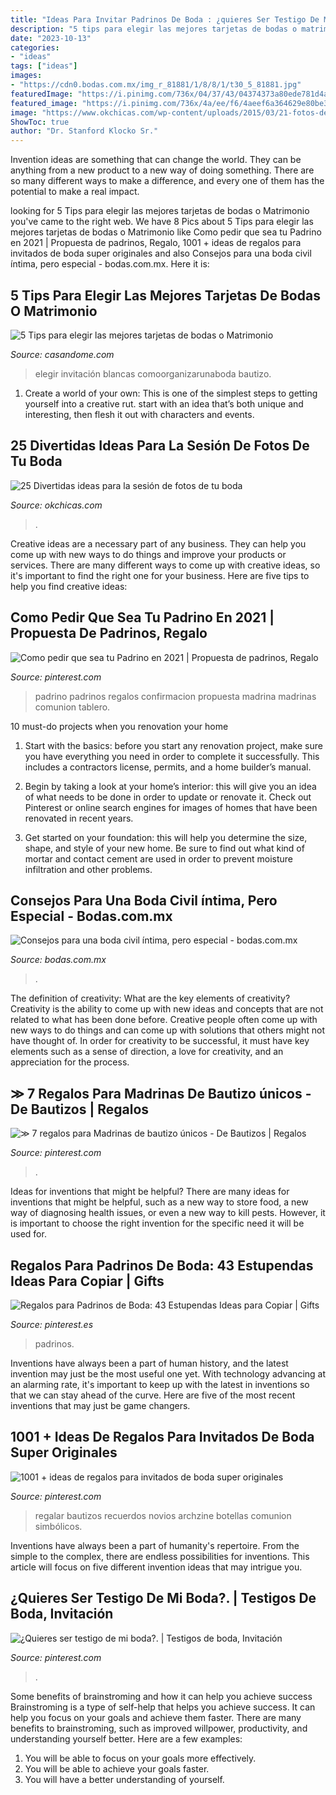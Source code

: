 ```yaml
---
title: "Ideas Para Invitar Padrinos De Boda : ¿quieres Ser Testigo De Mi Boda?."
description: "5 tips para elegir las mejores tarjetas de bodas o matrimonio"
date: "2023-10-13"
categories:
- "ideas"
tags: ["ideas"]
images:
- "https://cdn0.bodas.com.mx/img_r_81881/1/8/8/1/t30_5_81881.jpg"
featuredImage: "https://i.pinimg.com/736x/04/37/43/04374373a80ede781d4a49a3f10b32f5--wedding-motifs-manzanita.jpg"
featured_image: "https://i.pinimg.com/736x/4a/ee/f6/4aeef6a364629e80be319c1fc74198b3.jpg"
image: "https://www.okchicas.com/wp-content/uploads/2015/03/21-fotos-de-boda-originales-y-divertidas-110.jpg"
ShowToc: true
author: "Dr. Stanford Klocko Sr."
---
```



Invention ideas are something that can change the world. They can be anything from a new product to a new way of doing something. There are so many different ways to make a difference, and every one of them has the potential to make a real impact.

	

		
looking for 5 Tips para elegir las mejores tarjetas de bodas o Matrimonio you've came to the right web. We have 8 Pics about 5 Tips para elegir las mejores tarjetas de bodas o Matrimonio like Como pedir que sea tu Padrino en 2021 | Propuesta de padrinos, Regalo, 1001 + ideas de regalos para invitados de boda super originales and also Consejos para una boda civil íntima, pero especial - bodas.com.mx. Here it is:
		
    
## 5 Tips Para Elegir Las Mejores Tarjetas De Bodas O Matrimonio

<img loading=lazy src="http://casandome.com/wp-content/uploads/2014/06/tarjetas-de-matrimonio.jpg" onerror="this.onerror=null;this.src='https://tse3.mm.bing.net/th?id=OIP.dJospdW-dgPSmr2JB2tIGAHaFl&amp;pid=15.1';" alt="5 Tips para elegir las mejores tarjetas de bodas o Matrimonio">

_Source: casandome.com_

>elegir invitación blancas comoorganizarunaboda bautizo. 

	

1. Create a world of your own: This is one of the simplest steps to getting yourself into a creative rut. start with an idea that’s both unique and interesting, then flesh it out with characters and events.

    
## 25 Divertidas Ideas Para La Sesión De Fotos De Tu Boda

<img loading=lazy src="https://www.okchicas.com/wp-content/uploads/2015/03/21-fotos-de-boda-originales-y-divertidas-110.jpg" onerror="this.onerror=null;this.src='https://tse1.mm.bing.net/th?id=OIP.as3mBO8tWiXBHjbPAUMbWgHaFj&amp;pid=15.1';" alt="25 Divertidas ideas para la sesión de fotos de tu boda">

_Source: okchicas.com_

>. 

	

Creative ideas are a necessary part of any business. They can help you come up with new ways to do things and improve your products or services. There are many different ways to come up with creative ideas, so it's important to find the right one for your business. Here are five tips to help you find creative ideas: 

    
## Como Pedir Que Sea Tu Padrino En 2021 | Propuesta De Padrinos, Regalo

<img loading=lazy src="https://i.pinimg.com/originals/5e/28/76/5e28761a2035a8c7ddbd2c5e74b5bee8.jpg" onerror="this.onerror=null;this.src='https://tse3.mm.bing.net/th?id=OIP.t5FAmPU7HNjOoVzxBEckBAHaNL&amp;pid=15.1';" alt="Como pedir que sea tu Padrino en 2021 | Propuesta de padrinos, Regalo">

_Source: pinterest.com_

>padrino padrinos regalos confirmacion propuesta madrina madrinas comunion tablero. 

	

10 must-do projects when you renovation your home
1. Start with the basics: before you start any renovation project, make sure you have everything you need in order to complete it successfully. This includes a contractors license, permits, and a home builder’s manual.
2. Begin by taking a look at your home’s interior: this will give you an idea of what needs to be done in order to update or renovate it. Check out Pinterest or online search engines for images of homes that have been renovated in recent years.

3. Get started on your foundation: this will help you determine the size, shape, and style of your new home. Be sure to find out what kind of mortar and contact cement are used in order to prevent moisture infiltration and other problems.


    
## Consejos Para Una Boda Civil íntima, Pero Especial - Bodas.com.mx

<img loading=lazy src="https://cdn0.bodas.com.mx/img_r_81881/1/8/8/1/t30_5_81881.jpg" onerror="this.onerror=null;this.src='https://tse2.mm.bing.net/th?id=OIP.CXPej-DrU9wd8DEbbMZf_AHaE5&amp;pid=15.1';" alt="Consejos para una boda civil íntima, pero especial - bodas.com.mx">

_Source: bodas.com.mx_

>. 

	

The definition of creativity: What are the key elements of creativity?
Creativity is the ability to come up with new ideas and concepts that are not related to what has been done before. Creative people often come up with new ways to do things and can come up with solutions that others might not have thought of. In order for creativity to be successful, it must have key elements such as a sense of direction, a love for creativity, and an appreciation for the process.

    
## ≫ 7 Regalos Para Madrinas De Bautizo únicos - De Bautizos | Regalos

<img loading=lazy src="https://i.pinimg.com/736x/4a/ee/f6/4aeef6a364629e80be319c1fc74198b3.jpg" onerror="this.onerror=null;this.src='https://tse3.mm.bing.net/th?id=OIP.Ce7TsEt0xZT07BKPycUsoQHaLG&amp;pid=15.1';" alt="≫ 7 regalos para Madrinas de bautizo únicos - De Bautizos | Regalos">

_Source: pinterest.com_

>. 

	

Ideas for inventions that might be helpful?
There are many ideas for inventions that might be helpful, such as a new way to store food, a new way of diagnosing health issues, or even a new way to kill pests. However, it is important to choose the right invention for the specific need it will be used for.

    
## Regalos Para Padrinos De Boda: 43 Estupendas Ideas Para Copiar | Gifts

<img loading=lazy src="https://i.pinimg.com/736x/04/37/43/04374373a80ede781d4a49a3f10b32f5--wedding-motifs-manzanita.jpg" onerror="this.onerror=null;this.src='https://tse3.mm.bing.net/th?id=OIP.kiBuv0fA2uHPyMvFb8EHEAHaJ4&amp;pid=15.1';" alt="Regalos para Padrinos de Boda: 43 Estupendas Ideas para Copiar | Gifts">

_Source: pinterest.es_

>padrinos. 

	

Inventions have always been a part of human history, and the latest invention may just be the most useful one yet. With technology advancing at an alarming rate, it's important to keep up with the latest in inventions so that we can stay ahead of the curve. Here are five of the most recent inventions that may just be game changers.

    
## 1001 + Ideas De Regalos Para Invitados De Boda Super Originales

<img loading=lazy src="https://i.pinimg.com/736x/a9/03/5d/a9035d2c7db2e426f08191e972ddac9e.jpg" onerror="this.onerror=null;this.src='https://tse3.mm.bing.net/th?id=OIP.ru3K1nhW-GfgYf09LLyLLwHaLH&amp;pid=15.1';" alt="1001 + ideas de regalos para invitados de boda super originales">

_Source: pinterest.com_

>regalar bautizos recuerdos novios archzine botellas comunion simbólicos. 

	

Inventions have always been a part of humanity's repertoire. From the simple to the complex, there are endless possibilities for inventions. This article will focus on five different invention ideas that may intrigue you.

    
## ¿Quieres Ser Testigo De Mi Boda?. | Testigos De Boda, Invitación

<img loading=lazy src="https://i.pinimg.com/originals/88/31/27/8831270d887795eb9d49586e77e60298.jpg" onerror="this.onerror=null;this.src='https://tse2.mm.bing.net/th?id=OIP.bpmiFA8b6LopAwZKfoFWDAHaE6&amp;pid=15.1';" alt="¿Quieres ser testigo de mi boda?. | Testigos de boda, Invitación">

_Source: pinterest.com_

>. 

	

Some benefits of brainstroming and how it can help you achieve success
Brainstroming is a type of self-help that helps you achieve success. It can help you focus on your goals and achieve them faster. There are many benefits to brainstroming, such as improved willpower, productivity, and understanding yourself better. Here are a few examples: 
1) You will be able to focus on your goals more effectively.
2) You will be able to achieve your goals faster.
3) You will have a better understanding of yourself.

